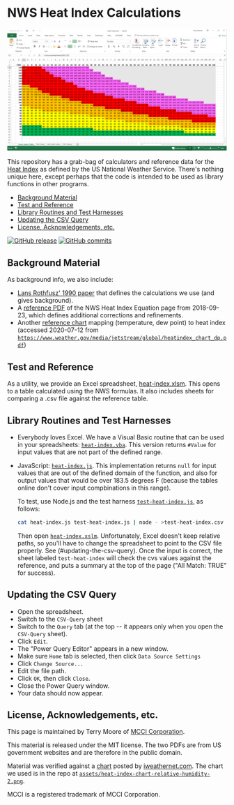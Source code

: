 # NWS Heat Index Calculations

![Heat-Image Chart](assets/excel-heat-image-chart.png)

This repository has a grab-bag of calculators and reference data for the [Heat Index](https://www.weather.gov/safety/heat-index) as defined by the US National Weather Service. There's nothing unique here, except perhaps that the code is intended to be used as library functions in other programs.

<!-- TOC depthFrom:2 updateOnSave:true -->

- [Background Material](#background-material)
- [Test and Reference](#test-and-reference)
- [Library Routines and Test Harnesses](#library-routines-and-test-harnesses)
- [Updating the CSV Query](#updating-the-csv-query)
- [License, Acknowledgements, etc.](#license-acknowledgements-etc)

<!-- /TOC -->

[![GitHub release](https://img.shields.io/github/release/mcci-catena/heat-index.svg)](https://github.com/mcci-catena/heat-index/releases/latest) [![GitHub commits](https://img.shields.io/github/commits-since/mcci-catena/heat-index/latest.svg)](https://github.com/mcci-catena/heat-index/compare/v1.0.0...master)

## Background Material

As background info, we also include:

- [Lans Rothfusz' 1990 paper](ta_htindx.pdf) that defines the calculations we use (and gives background). 
- A [reference PDF](NWS-Heat-Index-Equation-20180923.pdf) of the NWS Heat Index Equation page from 2018-09-23, which defines additional corrections and refinements.
- Another [reference chart](heatindex_chart_dp.pdf) mapping (temperature, dew point) to heat index (accessed 2020-07-12 from [`https://www.weather.gov/media/jetstream/global/heatindex_chart_dp.pdf`](https://www.weather.gov/media/jetstream/global/heatindex_chart_dp.pdf))

## Test and Reference

As a utility, we provide an Excel spreadsheet, [heat-index.xlsm](heat-index.xlsm). This opens to a table calculated using the NWS formulas. It also includes sheets for comparing a .csv file against the reference table.

## Library Routines and Test Harnesses

- Everybody loves Excel. We have a Visual Basic routine that can be used in your spreadsheets: [`heat-index.vba`](heat-index.vba). This version returns `#Value` for input values that are not part of the defined range.

- JavaScript: [`heat-index.js`](heat-index.js). This implementation returns `null` for input values that are out of the defined domain of the function, and also for output values that would be over 183.5 degrees F (because the tables online don't cover input compbinations in this range).

  To test, use Node.js and the test harness [`test-heat-index.js`](test-heat-index.js), as follows:

    ```bash
    cat heat-index.js test-heat-index.js | node - >test-heat-index.csv
    ```

   Then open [`heat-index.xslm`](heat-index.xslm). Unfortunately, Excel doesn't keep relative paths, so you'll have to change the spreadsheet to point to the CSV file properly. See (#updating-the-csv-query). Once the input is correct, the sheet labeled `test-heat-index` will check the cvs values against the reference, and puts a summary at the top of the page ("All Match: TRUE" for success).

## Updating the CSV Query

- Open the spreadsheet.
- Switch to the `CSV-Query` sheet
- Switch to the `Query` tab (at the top -- it appears only when you open the `CSV-Query` sheet).
- Click `Edit`.
- The "Power Query Editor" appears in a new window.
- Make sure `Home` tab is selected, then click `Data Source Settings`
- Click `Change Source...`
- Edit the file path.
- Click `OK`, then click `Close`.
- Close the Power Query window.
- Your data should now appear.

## License, Acknowledgements, etc.

This page is maintained by Terry Moore of [MCCI Corporation](http://www.mcci.com).

This material is released under the MIT license. The two PDFs are from US government websites and are therefore in the public domain.

Material was verified against a [chart](https://www.iweathernet.com/wxnetcms/wp-content/uploads/2015/07/heat-index-chart-relative-humidity-2.png) posted by [iweathernet.com](https://www.iweathernet.com). The chart we used is in the repo at [`assets/heat-index-chart-relative-humidity-2.png`](assets/heat-index-chart-relative-humidity-2.png).

MCCI is a registered trademark of MCCI Corporation.
